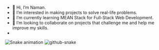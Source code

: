 - 👋 Hi, I’m Naman.
- 👀 I’m interested in making projects to solve real-life problems.
- 🌱 I’m currently learning MEAN Stack for Full-Stack Web Development.
- 💞️ I’m looking to collaborate on projects that challenge me and help me improve my skills.
- 
![Snake animation](https://raw.githubusercontent.com/{virtuallynaman}/{virtuallynaman}/output/github-contribution-grid-snake-dark.svg)
<picture>
  <source media="(prefers-color-scheme: dark)" srcset="github-snake-dark.svg" />
  <source media="(prefers-color-scheme: light)" srcset="github-snake.svg" />
  <img alt="github-snake" src="github-snake.svg" />
</picture>
